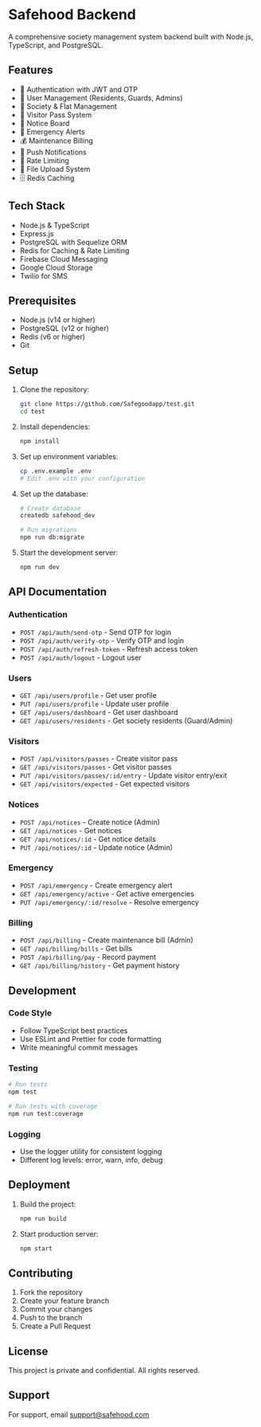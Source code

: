 # Safehood Backend

A comprehensive society management system backend built with Node.js, TypeScript, and PostgreSQL.

## Features

- 🔐 Authentication with JWT and OTP
- 👥 User Management (Residents, Guards, Admins)
- 🏢 Society & Flat Management
- 🚪 Visitor Pass System
- 📢 Notice Board
- 🚨 Emergency Alerts
- 💰 Maintenance Billing
- 📱 Push Notifications
- 🔄 Rate Limiting
- 📁 File Upload System
- 🗄️ Redis Caching

## Tech Stack

- Node.js & TypeScript
- Express.js
- PostgreSQL with Sequelize ORM
- Redis for Caching & Rate Limiting
- Firebase Cloud Messaging
- Google Cloud Storage
- Twilio for SMS

## Prerequisites

- Node.js (v14 or higher)
- PostgreSQL (v12 or higher)
- Redis (v6 or higher)
- Git

## Setup

1. Clone the repository:
   ```bash
   git clone https://github.com/Safegoodapp/test.git
   cd test
   ```

2. Install dependencies:
   ```bash
   npm install
   ```

3. Set up environment variables:
   ```bash
   cp .env.example .env
   # Edit .env with your configuration
   ```

4. Set up the database:
   ```bash
   # Create database
   createdb safehood_dev
   
   # Run migrations
   npm run db:migrate
   ```

5. Start the development server:
   ```bash
   npm run dev
   ```

## API Documentation

### Authentication
- `POST /api/auth/send-otp` - Send OTP for login
- `POST /api/auth/verify-otp` - Verify OTP and login
- `POST /api/auth/refresh-token` - Refresh access token
- `POST /api/auth/logout` - Logout user

### Users
- `GET /api/users/profile` - Get user profile
- `PUT /api/users/profile` - Update user profile
- `GET /api/users/dashboard` - Get user dashboard
- `GET /api/users/residents` - Get society residents (Guard/Admin)

### Visitors
- `POST /api/visitors/passes` - Create visitor pass
- `GET /api/visitors/passes` - Get visitor passes
- `PUT /api/visitors/passes/:id/entry` - Update visitor entry/exit
- `GET /api/visitors/expected` - Get expected visitors

### Notices
- `POST /api/notices` - Create notice (Admin)
- `GET /api/notices` - Get notices
- `GET /api/notices/:id` - Get notice details
- `PUT /api/notices/:id` - Update notice (Admin)

### Emergency
- `POST /api/emergency` - Create emergency alert
- `GET /api/emergency/active` - Get active emergencies
- `PUT /api/emergency/:id/resolve` - Resolve emergency

### Billing
- `POST /api/billing` - Create maintenance bill (Admin)
- `GET /api/billing/bills` - Get bills
- `POST /api/billing/pay` - Record payment
- `GET /api/billing/history` - Get payment history

## Development

### Code Style
- Follow TypeScript best practices
- Use ESLint and Prettier for code formatting
- Write meaningful commit messages

### Testing
```bash
# Run tests
npm test

# Run tests with coverage
npm run test:coverage
```

### Logging
- Use the logger utility for consistent logging
- Different log levels: error, warn, info, debug

## Deployment

1. Build the project:
   ```bash
   npm run build
   ```

2. Start production server:
   ```bash
   npm start
   ```

## Contributing

1. Fork the repository
2. Create your feature branch
3. Commit your changes
4. Push to the branch
5. Create a Pull Request

## License

This project is private and confidential. All rights reserved.

## Support

For support, email support@safehood.com